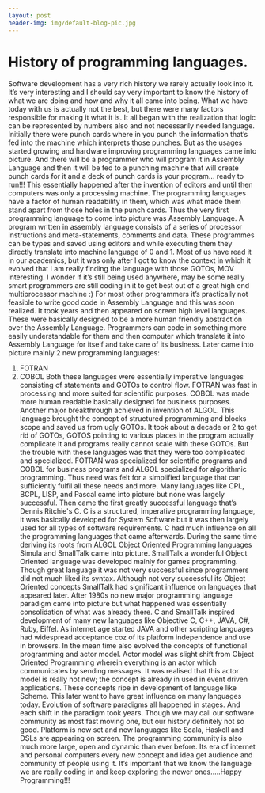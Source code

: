 ```yaml
---
layout: post
header-img: img/default-blog-pic.jpg
---
```


# History of programming languages.

Software development has a very rich history we rarely actually look into it. It’s very interesting and I should say very important to know the history of what we are doing and how and why it all came into being. What we have today with us is actually not the best, but there were many factors responsible for making it what it is.  It all began with the realization that logic can be represented by numbers also and not necessarily needed language. Initially there were punch cards where in you punch the information that’s fed into the machine which interprets those punches. But as the usages started growing and hardware improving programming languages came into picture. And there will be a programmer who will program it in Assembly Language and then it will be fed to a punching machine that will create punch cards for it and a deck of punch cards is your program... ready to run!!! This essentially happened after the invention of editors and until then computers was only a processing machine. The programming languages have a factor of human readability in them, which was what made them stand apart from those holes in the punch cards. Thus the very first programming language to come into picture was Assembly Language. A program written in assembly language consists of a series of processor instructions and meta-statements, comments and data. These programmes can be types and saved using editors and while executing them they directly translate into machine language of 0 and 1. Most of us have read it in our academics, but it was only after I got to know the context in which it evolved that I am really finding the language with those GOTOs, MOV interesting. I wonder if it’s still being used anywhere, may be some really smart programmers are still coding in it to get best out of a great high end multiprocessor machine :)  For most other programmers it’s practically not feasible to write good code in Assembly Language and this was soon realized. It took years and then appeared on screen high level languages. These were basically designed to be a more human friendly abstraction over the Assembly Language. Programmers can code in something more easily understandable for them and then computer which translate it into Assembly Language for itself and take care of its business. Later came into picture mainly 2 new programming languages: 

  1. FOTRAN
  2. COBOL
Both these languages were essentially imperative languages consisting of statements and GOTOs to control flow. FOTRAN was fast in processing and more suited for scientific purposes. COBOL was made more human readable basically designed for business purposes. Another major breakthrough achieved in invention of ALGOL. This language brought the concept of structured programming and blocks scope and saved us from ugly GOTOs. It took about a decade or 2 to get rid of GOTOs, GOTOS pointing to various places in the program actually complicate it and programs really cannot scale with these GOTOs. But the trouble with these languages was that they were too complicated and specialized. FOTRAN was specialized for scientific programs and COBOL for business programs and ALGOL specialized for algorithmic programming. Thus need was felt for a simplified language that can sufficiently fulfil all these needs and more. Many languages like CPL, BCPL, LISP, and Pascal came into picture but none was largely successful. Then came the first greatly successful language that’s Dennis Ritchie's C. C is a structured, imperative programming language, it was basically developed for System Software but it was then largely used for all types of software requirements. C had much influence on all the programming languages that came afterwards. During the same time deriving its roots from ALGOL Object Oriented Programming languages Simula and SmallTalk came into picture. SmallTalk a wonderful Object Oriented language was developed mainly for games programming. Though great language it was not very successful since programmers did not much liked its syntax. Although not very successful its Object Oriented concepts SmallTalk had significant influence on languages that appeared later. After 1980s no new major programming language paradigm came into picture but what happened was essentially consolidation of what was already there. C and SmallTalk inspired development of many new languages like Objective C, C++, JAVA, C#, Ruby, Eiffel. As internet age started JAVA and other scripting languages had widespread acceptance coz of its platform independence and use in browsers. In the mean time also evolved the concepts of functional programming and actor model. Actor model was slight shift from Object Oriented Programming wherein everything is an actor which communicates by sending messages. It was realised that this actor model is really not new; the concept is already in used in event driven applications. These concepts ripe in development of language like Scheme. This later went to have great influence on many languages today. Evolution of software paradigms all happened in stages. And each shift in the paradigm took years. Though we may call our software community as most fast moving one, but our history definitely not so good. Platform is now set and new languages like Scala, Haskell and DSLs are appearing on screen. The programming community is also much more large, open and dynamic than ever before. Its era of internet and personal computers every new concept and idea get audience and community of people using it. It’s important that we know the language we are really coding in and keep exploring the newer ones.....Happy Programming!!!